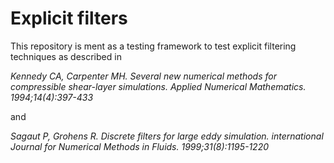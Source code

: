 # Explicit filters
This repository is ment as a testing framework to test explicit filtering techniques as described in

*Kennedy CA, Carpenter MH. Several new numerical methods for compressible shear-layer simulations. Applied Numerical Mathematics. 1994;14(4):397-433*

and

*Sagaut P, Grohens R. Discrete filters for large eddy simulation. international Journal for Numerical Methods in Fluids. 1999;31(8):1195-1220*
